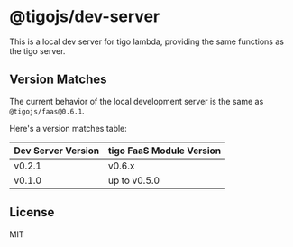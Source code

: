 # @tigojs/dev-server

This is a local dev server for tigo lambda, providing the same functions as the tigo server.

## Version Matches

The current behavior of the local development server is the same as `@tigojs/faas@0.6.1`.

Here's a version matches table:

| Dev Server Version | tigo FaaS Module Version |
| ------------------ | ------------------------ |
| v0.2.1             | v0.6.x                   |
| v0.1.0             | up to v0.5.0             |

## License

MIT
